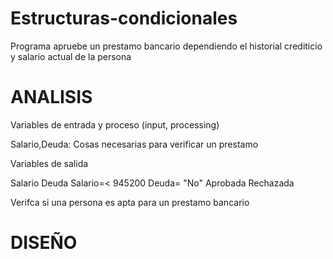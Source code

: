 # Estructuras-condicionales
Programa apruebe un prestamo bancario dependiendo el historial crediticio y salario actual de la persona

# ANALISIS
Variables de entrada y proceso (input, processing)

Salario,Deuda: Cosas necesarias para verificar un prestamo

Variables de salida

Salario
Deuda
Salario=< 945200
Deuda= "No"
Aprobada
Rechazada

Verifca si una persona es apta para un prestamo bancario

# DISEÑO